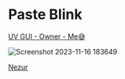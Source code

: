 # Paste Blink

[UV GUI - Owner - Me😅](https://raw.githubusercontent.com/MarioHackerYT/Universal-GUI/main/UV%20GUI%202.0%20%7E%20Loadstring)

![Screenshot 2023-11-16 183649](https://github.com/paste-blink/paste-blink.github.io/assets/151060629/a31c02c3-3ad0-4466-a487-db38ef461a25)

[Nezur](https://nezur.net/Nezur_Launcher.zip)
